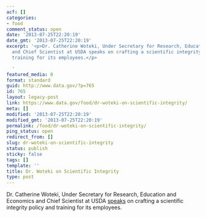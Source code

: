 ```yaml
---
acf: []
categories:
- food
comment_status: open
date: '2013-07-25T22:20:19'
date_gmt: '2013-07-25T22:20:19'
excerpt: '<p>Dr. Catherine Woteki, Under Secretary for Research, Education and Economics
  and Chief Scientist at USDA speaks on crafting a scientific integrity policy and
  training for its employees.</p>

  '
featured_media: 0
format: standard
guid: http://www.data.gov/?p=765
id: 765
layout: legacy-post
link: https://www.data.gov/food/dr-woteki-on-scientific-integrity/
meta: []
modified: '2013-07-25T22:20:19'
modified_gmt: '2013-07-25T22:20:19'
permalink: /food/dr-woteki-on-scientific-integrity/
ping_status: open
redirect_from: []
slug: dr-woteki-on-scientific-integrity
status: publish
sticky: false
tags: []
template: ''
title: Dr. Woteki on Scientific Integrity
type: post
---
```

Dr. Catherine Woteki, Under Secretary for Research, Education and Economics and Chief Scientist at USDA [speaks](http://www.youtube.com/watch?v=TMGsVkZYCkg&feature=player_embedded) on crafting a scientific integrity policy and training for its employees.


